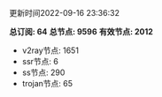 更新时间2022-09-16 23:36:32

**总订阅: 64**
**总节点: 9596**
**有效节点: 2012**
- v2ray节点: 1651
- ssr节点: 6
- ss节点: 290
- trojan节点: 65
